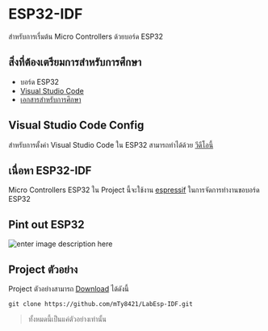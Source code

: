 
# ESP32-IDF
สำหรับการเรื่มต้น Micro Controllers ด้วยบอร์ด ESP32
## สิ่งที่ต้องเตรียมการสำหรับการศึกษา

 - บอร์ด ESP32
 - [Visual Studio Code](https://code.visualstudio.com/)
 - [เอกสารสำหรับการศึกษา](https://github.com/mTy8421/LabEsp-IDF/tree/main/fileLab)
 

## Visual Studio Code Config
สำหรับการตั้งค่า Visual Studio Code ใน ESP32 สามารถทำได้ด้วย [วีดีโอนี้](https://www.youtube.com/watch?v=5IuZ-E8Tmhg)

## เนื่อหา ESP32-IDF

Micro Controllers ESP32 ใน Project นี้จะใช้งาน [espressif](https://docs.espressif.com/projects/esp-idf/en/latest/esp32/) ในการจัดการทำงานขอบอร์ด ESP32

## Pint out ESP32
![enter image description here](https://circuitstate.com/wp-content/uploads/2022/12/ESP32-DevKit-V1-Pinout-Diagram-r0.1-CIRCUITSTATE-Electronics-2.png)

## Project ตัวอย่าง
Project ตัวอย่างสามารถ [Download](https://github.com/mTy8421/LabEsp-IDF/archive/refs/heads/main.zip) ได้ดังนี้
```git
git clone https://github.com/mTy8421/LabEsp-IDF.git
```
> ทั้งหมดนี้เป็นแค่ตัวอย่างเท่านั้น

